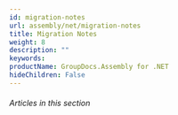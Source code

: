 ```yaml
---
id: migration-notes
url: assembly/net/migration-notes
title: Migration Notes
weight: 8
description: ""
keywords: 
productName: GroupDocs.Assembly for .NET
hideChildren: False
---
```

###### Articles in this section
